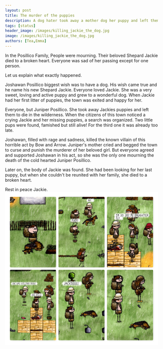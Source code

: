 ```yaml
---
layout: post
title: The murder of the puppies
description: A dog hater took away a mother dog her puppy and left them to die in the wilderness.
tags: [status]
header_image: /images/killing_jackie_the_dog.jpg
image: /images/killing_jackie_the_dog.jpg
authors: [Tea,Emma]
---
```


In the Posillico Family, People were mourning. Their beloved Shepard Jackie died to a broken heart. Everyone was sad of her passing except for one person.

Let us explain what exactly happened. 

Joshawan Posillico biggest wish was to have a dog. His wish came true and he name his new Shepard Jackie. Everyone loved Jackie. She was a very sweet, loving and active puppy and grew to a wonderful dog. When Jackie had her first litter of puppies, the town was exited and happy for her. 

Everyone, but Juniper Posillico. She took away Jackies puppies and left them to die in the wilderness. When the citizens of this town noticed a crying Jackie and her missing puppies, a search was organized. Two little pups were found, famished but still alive! For the third one it was already too late. 

Joshawan, filled with rage and sadness, killed the known villain of this horrible act by Bow and Arrow. Juniper's mother cried and begged the town to curse and punish the murderer of her beloved girl. But everyone agreed and supported Joshawan in his act, so she was the only one mourning the death of the cold hearted Juniper Posillico.

Later on, the body of Jackie was found. She had been looking for her last puppy, but when she couldn't be reunited with her family, she died to a broken heart. 

Rest in peace Jackie.
![image](/images/killing_jackie_the_dog.jpg)